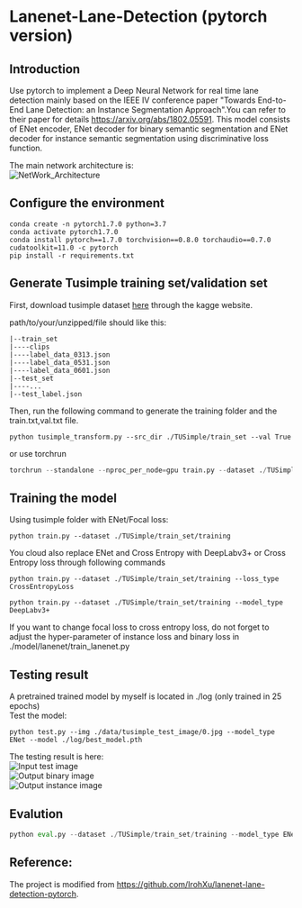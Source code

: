 # Lanenet-Lane-Detection (pytorch version)
  
## Introduction   
Use pytorch to implement a Deep Neural Network for real time lane detection mainly based on the IEEE IV conference paper "Towards End-to-End Lane Detection: an Instance Segmentation Approach".You can refer to their paper for details https://arxiv.org/abs/1802.05591. This model consists of ENet encoder, ENet decoder for binary semantic segmentation and ENet decoder for instance semantic segmentation using discriminative loss function.  

The main network architecture is:  
![NetWork_Architecture](./data/source_image/network_architecture.png)
## Configure the environment
```
conda create -n pytorch1.7.0 python=3.7
conda activate pytorch1.7.0
conda install pytorch==1.7.0 torchvision==0.8.0 torchaudio==0.7.0 cudatoolkit=11.0 -c pytorch
pip install -r requirements.txt
```
## Generate Tusimple training set/validation set
First, download tusimple dataset [here](https://github.com/TuSimple/tusimple-benchmark/issues/3) through the kagge website.  

path/to/your/unzipped/file should like this:  
```
|--train_set
|----clips
|----label_data_0313.json
|----label_data_0531.json
|----label_data_0601.json
|--test_set
|----...
|--test_label.json
``` 

Then, run the following command to generate the training folder  and the train.txt,val.txt file.   
```
python tusimple_transform.py --src_dir ./TUSimple/train_set --val True
```
or use torchrun
```python
torchrun --standalone --nproc_per_node=gpu train.py --dataset ./TUSimple/train_set/training --loss_type CrossEntropyLoss
```

 

## Training the model    

Using tusimple folder with ENet/Focal loss:   
```
python train.py --dataset ./TUSimple/train_set/training
```
You cloud also replace  ENet and Cross Entropy with  DeepLabv3+ or Cross Entropy loss through following commands
```
python train.py --dataset ./TUSimple/train_set/training --loss_type CrossEntropyLoss
```
```
python train.py --dataset ./TUSimple/train_set/training --model_type DeepLabv3+
```
If you want to change focal loss to cross entropy loss, do not forget to adjust the hyper-parameter of instance loss and binary loss in ./model/lanenet/train_lanenet.py    

## Testing result    
A pretrained trained model by myself is located in ./log (only trained in 25 epochs)      
Test the model:    
```
python test.py --img ./data/tusimple_test_image/0.jpg --model_type ENet --model ./log/best_model.pth
```
The testing result is here:    
![Input test image](./data/source_image/input.jpg)    
![Output binary image](./data/source_image/binary_output.jpg)    
![Output instance image](./data/source_image/instance_output.jpg)    

## Evalution    
```python
python eval.py --dataset ./TUSimple/train_set/training --model_type ENet --model ./log/best_model.pth
```



## Reference:  
The project is modified from https://github.com/IrohXu/lanenet-lane-detection-pytorch.

